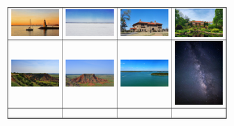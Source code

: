 <table align=center border="1">

<tr>

<td width="250"> <img src="../pics/ok_001.jpg" width="240" border=0 alt=""></img> </td>
<td width="250"> <img src="../pics/ok_002.jpg" width="240" border=0 alt=""></img> </td>
<td width="250"> <img src="../pics/ok_003.jpg" width="240" border=0 alt=""></img> </td>
<td width="250"> <img src="../pics/ok_004.jpg" width="240" border=0 alt=""></img> </td>

</tr>

<tr>

<td width="250"> <img src="../pics/ok_013.jpg" width="240" border=0 alt=""></img> </td>
<td width="250"> <img src="../pics/ok_014.jpg" width="240" border=0 alt=""></img> </td>
<td width="250"> <img src="../pics/ok_015.jpg" width="240" border=0 alt=""></img> </td>
<td width="250"> <img src="../pics/ok_016.jpg" width="240" border=0 alt=""></img> </td>

</tr>

<tr>

<td width="250"> <img src="../pics/ok_005.jpg" width="240" border=0 alt=""></img> </td>
<td width="250"> <img src="../pics/ok_006.jpg" width="240" border=0 alt=""></img> </td>
<td width="250"> <img src="../pics/ok_007.jpg" width="240" border=0 alt=""></img> </td>
<td width="250"> <img src="../pics/ok_008.jpg" width="240" border=0 alt=""></img> </td>

</tr>



</table>